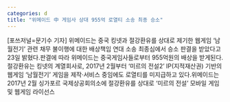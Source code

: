 ```yaml
---
categories: d
title: "위메이드 中 게임사 상대 955억 로열티 소송 최종 승소"
---
```

[포쓰저널=문기수 기자] 위메이드는 중국 킹넷과 절강환유를 상대로 제기한 웹게임 ‘남월전기’ 관련 채무 불이행에 대한 배상책임 연대 소송 최종심에서 승소 판결을 받았다고 23일 밝혔다.판결에 따라 위메이드는 중국게임사들로부터 955억원의 배상을 받게된다.절강환유는 킹넷의 계열회사로, 2017년 2월부터 ‘미르의 전설2’ IP(지적재산권) 기반의 웹게임 ‘남월전기’ 게임을 제작·서비스 중임에도 로열티를 미지급하고 있다.위메이드는 2017년 2월 싱가포르 국제상공회의소에 절강환유를 상대로 ‘미르의 전설’ 모바일 게임 및 웹게임 라이선스